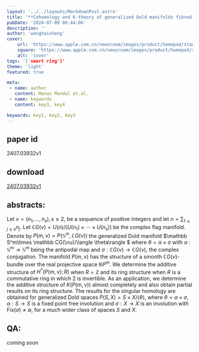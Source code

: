 ```yaml
---
layout: '../../layouts/MarkdownPost.astro'
title: '**Cohomology and K-theory of generalized Dold manifolds fibred by complex flag manifolds**'
pubDate: '2024-07-09 06:44:06'
description: ''
author: 'wanghaisheng'
cover:
    url: 'https://www.apple.com.cn/newsroom/images/product/homepod/standard/Apple-HomePod-hero-230118_big.jpg.large_2x.jpg'
    square: 'https://www.apple.com.cn/newsroom/images/product/homepod/standard/Apple-HomePod-hero-230118_big.jpg.large_2x.jpg'
    alt: 'cover'
tags: '['smart ring']' 
theme: 'light'
featured: true

meta:
 - name: author
   content: Manas Mandal et.al.
 - name: keywords
   content: key3, key4

keywords: key1, key2, key3
---
```


## paper id
2407.03932v1
## download
[2407.03932v1](http://arxiv.org/abs/2407.03932v1)
## abstracts:
Let $\nu=(n_1,\ldots, n_s), s\ge 2,$ be a sequence of positive integers and let $n=\sum_{1\le j\le s}n_j$. Let $\mathbb CG(\nu)=U(n)/(U(n_1)\times \cdots\times U(n_s))$ be the complex flag manifold. Denote by $P(m,\nu)=P(\mathbb S^m,\mathbb CG(\nu))$ the generalized Dold manifold $\mathbb S^m\times \mathbb CG(\nu)/\langle \theta\rangle $ where $\theta=\alpha\times \sigma$ with $\alpha:\mathbb S^m\to \mathbb S^m$ being the antipodal map and $\sigma:\mathbb CG(\nu)\to \mathbb CG(\nu)$, the complex conjugation. The manifold $P(m,\nu)$ has the structure of a smooth $\mathbb CG(\nu)$-bundle over the real projective space $\mathbb RP^m.$ We determine the additive structure of $H^*(P(m,\nu);R)$ when $R=\mathbb Z$ and its ring structure when $R$ is a commutative ring in which $2$ is invertible. As an application, we determine the additive structure of $K(P(m,\nu))$ almost completely and also obtain partial results on its ring structure. The results for the singular homology are obtained for generalized Dold spaces $P(S,X)=S\times X/\langle \theta\rangle$, where $\theta=\alpha\times \sigma$, $\alpha:S\to S$ is a fixed point free involution and $\sigma:X\to X$ is an involution with $\mathrm{Fix}(\sigma)\ne \emptyset,$ for a much wider class of spaces $S$ and $X$.
## QA:
coming soon
